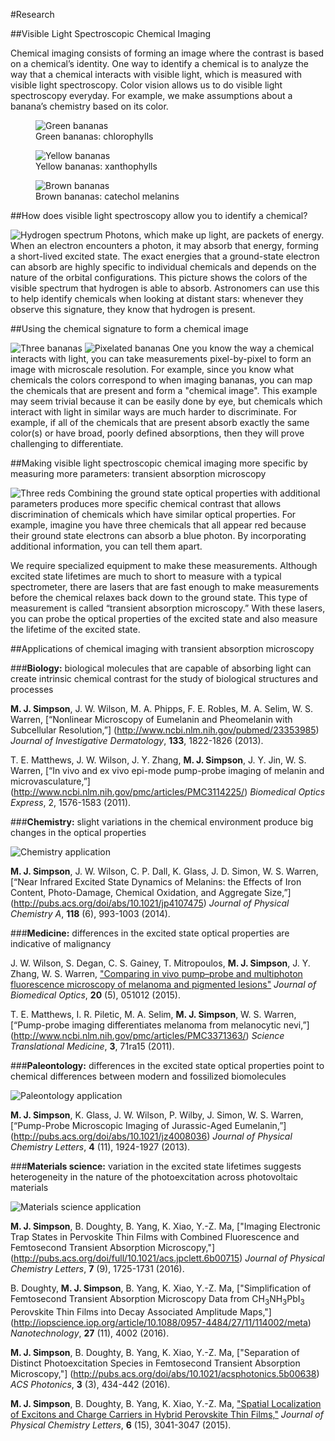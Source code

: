 #Research

##Visible Light Spectroscopic Chemical Imaging

Chemical imaging consists of forming an image where the contrast is based on a chemical’s identity. One way to identify a
chemical is to analyze the way that a chemical interacts with visible light, which is measured with visible light
spectroscopy. Color vision allows us to do visible light spectroscopy everyday. For example, we make assumptions about a
banana’s chemistry based on its color. 

<div class="media">
<figure class="media-left">
    <img alt='Green bananas' src='../images/research/green_banana.png'>
    <figcaption>Green bananas: chlorophylls</figcaption>
</figure>

<figure class="media-left">
    <img alt='Yellow bananas' src='../images/research/yellow_banana.png'>
    <figcaption>Yellow bananas: xanthophylls</figcaption>
</figure>

<figure class="media-left">
    <img alt='Brown bananas' src='../images/research/brown_banana.png'>
    <figcaption>Brown bananas: catechol melanins</figcaption>
</figure>
</div>

##How does visible light spectroscopy allow you to identify a chemical?

![Hydrogen spectrum](research/hydrogen_spectrum.png)
Photons, which make up light, are packets of energy. When an electron encounters a photon, it may absorb that energy, forming
a short-lived excited state. The exact energies that a ground-state electron can absorb are highly specific to individual
chemicals and depends on the nature of the orbital configurations. This picture shows the colors of the visible spectrum that
hydrogen is able to absorb. Astronomers can use this to help identify chemicals when looking at distant stars: whenever they
observe this signature, they know that hydrogen is present.

##Using the chemical signature to form a chemical image

![Three bananas](research/three_bananas.png)
![Pixelated bananas](research/pixelated_bananas.png)
One you know the way a chemical interacts with light, you can take measurements pixel-by-pixel to form an image with
microscale resolution. For example, since you know what chemicals the colors
correspond to when imaging bananas, you can map the chemicals that are present and form a "chemical image". This example may seem trivial because it can be easily done by eye, but chemicals which interact with light in similar ways are much harder to
discriminate. For example, if all of the chemicals that are present absorb exactly the same color(s) or have broad, poorly
defined absorptions, then they will prove challenging to differentiate.

##Making visible light spectroscopic chemical imaging more specific by measuring more parameters: transient absorption microscopy

![Three reds](research/three_reds.png)
Combining the ground state optical properties with additional parameters produces more specific chemical contrast that
allows discrimination of chemicals which have similar optical properties. For example, imagine you have three chemicals that
all appear red because their ground state electrons can absorb a blue photon. By incorporating additional information, you
can tell them apart. 

We require specialized equipment to make these measurements. Although excited state lifetimes are much to short to measure with a typical spectrometer, there are lasers that are fast enough to make measurements before the
chemical relaxes back down to the ground state. This type of measurement is called “transient absorption microscopy.” With
these lasers, you can probe the optical properties of the excited state and also measure the lifetime of the excited state.

##Applications of chemical imaging with transient absorption microscopy

###**Biology:** biological molecules that are capable of absorbing light can create intrinsic chemical contrast for the study of biological structures and processes

**M. J. Simpson**, J. W. Wilson, M. A. Phipps, F. E. Robles, M. A. Selim, W. S. Warren, [“Nonlinear Microscopy of Eumelanin
and Pheomelanin with Subcellular Resolution,”] (http://www.ncbi.nlm.nih.gov/pubmed/23353985) *Journal of Investigative
Dermatology*, **133**, 1822-1826 (2013).

T. E. Matthews, J. W. Wilson, J. Y. Zhang, **M. J. Simpson**, J. Y. Jin, W. S. Warren, [“In vivo and ex vivo epi-mode pump-probe imaging of melanin and microvasculature,”] (http://www.ncbi.nlm.nih.gov/pmc/articles/PMC3114225/) *Biomedical
Optics Express*, 2, 1576-1583 (2011). 

###**Chemistry:** slight variations in the chemical environment produce big changes in the optical properties

![Chemistry application](research/chemistry.gif)

**M. J. Simpson**, J. W. Wilson, C. P. Dall, K. Glass, J. D. Simon, W. S. Warren, [“Near Infrared Excited State Dynamics of
Melanins: the Effects of Iron Content, Photo-Damage, Chemical Oxidation, and Aggregate Size,”]
(http://pubs.acs.org/doi/abs/10.1021/jp4107475) *Journal of Physical Chemistry A*, **118** (6), 993-1003 (2014).

###**Medicine:** differences in the excited state optical properties are indicative of malignancy

J. W. Wilson, S. Degan, C. S. Gainey, T. Mitropoulos, **M. J. Simpson**, J. Y. Zhang, W. S. Warren, ["Comparing in vivo
pump–probe and multiphoton fluorescence microscopy of melanoma and pigmented lesions"](http://biomedicaloptics.spiedigitallibrary.org/article.aspx?articleid=1983980) *Journal of Biomedical Optics*,
**20** (5), 051012 (2015). 

T. E. Matthews, I. R. Piletic, M. A. Selim, **M. J. Simpson**, W. S. Warren, [“Pump-probe imaging differentiates melanoma
from melanocytic nevi,”] (http://www.ncbi.nlm.nih.gov/pmc/articles/PMC3371363/) *Science Translational Medicine*, **3**,
71ra15 (2011).

###**Paleontology:** differences in the excited state optical properties point to chemical differences between modern and fossilized biomolecules

![Paleontology application](research/paleontology.gif)

**M. J. Simpson**, K. Glass, J. W. Wilson, P. Wilby, J. Simon, W. S. Warren, [“Pump-Probe Microscopic Imaging of
Jurassic-Aged Eumelanin,”] (http://pubs.acs.org/doi/abs/10.1021/jz4008036) *Journal of Physical Chemistry Letters*, **4**
(11), 1924-1927 (2013).

###**Materials science:** variation in the excited state lifetimes suggests heterogeneity in the nature of the photoexcitation across photovoltaic materials

![Materials science application](research/materials.gif)

**M. J. Simpson**, B. Doughty, B. Yang, K. Xiao, Y.-Z. Ma, ["Imaging Electronic Trap States in Pervoskite Thin Films with Combined Fluorescence and Femtosecond Transient Absorption Microscopy,"] (http://pubs.acs.org/doi/full/10.1021/acs.jpclett.6b00715) *Journal of Physical Chemistry Letters*, **7** (9), 1725-1731 (2016).

B. Doughty, **M. J. Simpson**, B. Yang, K. Xiao, Y.-Z. Ma, ["Simplification of Femtosecond Transient Absorption Microscopy Data from CH<sub>3</sub>NH<sub>3</sub>PbI<sub>3</sub> Perovskite Thin Films into Decay Associated Amplitude Maps,"] (http://iopscience.iop.org/article/10.1088/0957-4484/27/11/114002/meta) *Nanotechnology*, **27** (11), 4002 (2016).

**M. J. Simpson**, B. Doughty, B. Yang, K. Xiao, Y.-Z. Ma, ["Separation of Distinct Photoexcitation Species in Femtosecond Transient Absorption Microscopy,"] (http://pubs.acs.org/doi/abs/10.1021/acsphotonics.5b00638) *ACS Photonics*, **3** (3), 434-442 (2016).

**M. J. Simpson**, B. Doughty, B. Yang, K. Xiao, Y.-Z. Ma, ["Spatial Localization of Excitons and Charge Carriers in Hybrid
Perovskite Thin Films,"](http://pubs.acs.org/doi/abs/10.1021/acs.jpclett.5b01050) *Journal of Physical Chemistry Letters*,
**6** (15), 3041-3047 (2015).


